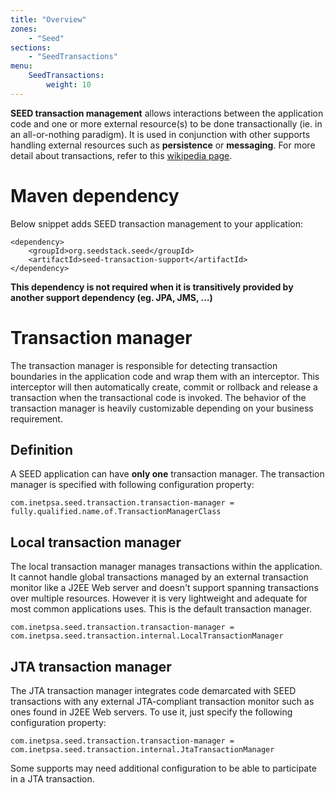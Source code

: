 ```yaml
---
title: "Overview"
zones:
    - "Seed"
sections:
    - "SeedTransactions"
menu:
    SeedTransactions:
        weight: 10
---
```


**SEED transaction management** allows interactions between the application code and one or more external resource(s) to be
done transactionally (ie. in an all-or-nothing paradigm). It is used in conjunction with other supports handling external resources 
such as **persistence** or **messaging**. For more detail about transactions, refer to this [wikipedia page](http://en.wikipedia.org/wiki/Transaction_processing).

# Maven dependency

Below snippet adds SEED transaction management to your application:

	<dependency>
		<groupId>org.seedstack.seed</groupId>
		<artifactId>seed-transaction-support</artifactId>
	</dependency>
	
**This dependency is not required when it is transitively provided by another support dependency (eg. JPA, JMS, …)**

# Transaction manager

The transaction manager is responsible for detecting transaction boundaries in the application code and wrap them with
an interceptor. This interceptor will then automatically create, commit or rollback and release a transaction when the
transactional code is invoked. The behavior of the transaction manager is heavily customizable depending on your business requirement.

## Definition

A SEED application can have **only one** transaction manager. The transaction manager is specified with following configuration property:

	com.inetpsa.seed.transaction.transaction-manager = fully.qualified.name.of.TransactionManagerClass

## Local transaction manager

The local transaction manager manages transactions within the application. It cannot handle global transactions managed 
by an external transaction monitor like a J2EE Web server and doesn't support spanning transactions over multiple 
resources. However it is very lightweight and adequate for most common applications uses. This is the default transaction
manager.

	com.inetpsa.seed.transaction.transaction-manager = com.inetpsa.seed.transaction.internal.LocalTransactionManager

## JTA transaction manager	

The JTA transaction manager integrates code demarcated with SEED transactions with any external JTA-compliant transaction
monitor such as ones found in J2EE Web servers. To use it, just specify the following configuration property:

	com.inetpsa.seed.transaction.transaction-manager = com.inetpsa.seed.transaction.internal.JtaTransactionManager
	
Some supports may need additional configuration to be able to participate in a JTA transaction. 

